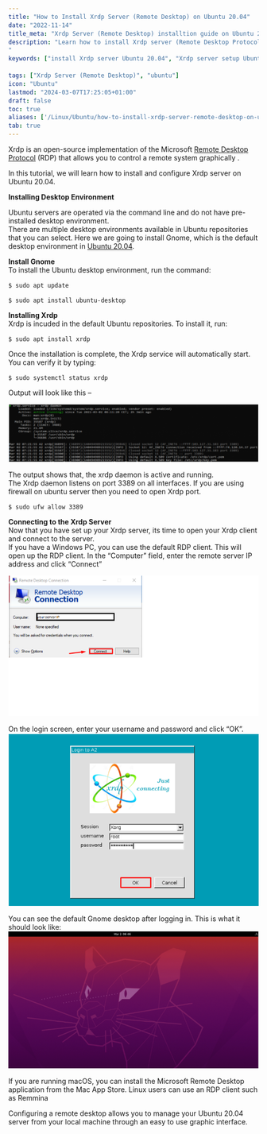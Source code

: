 ```yaml
---
title: "How to Install Xrdp Server (Remote Desktop) on Ubuntu 20.04"
date: "2022-11-14"
title_meta: "Xrdp Server (Remote Desktop) installtion guide on Ubuntu 20.04"
description: "Learn how to install Xrdp server (Remote Desktop Protocol) on Ubuntu 20.04 with this comprehensive guide. Follow these step-by-step instructions to set up Xrdp server for remote access to your Ubuntu 20.04 system using Remote Desktop.
"
keywords: ["install Xrdp server Ubuntu 20.04", "Xrdp server setup Ubuntu 20.04", "Ubuntu 20.04 Xrdp server installation guide", "remote desktop Ubuntu", "Ubuntu Xrdp server tutorial", "Xrdp server installation steps Ubuntu 20.04", "remote access Ubuntu", "Xrdp Ubuntu 20.04 instructions"]

tags: ["Xrdp Server (Remote Desktop)", "ubuntu"]
icon: "Ubuntu"
lastmod: "2024-03-07T17:25:05+01:00"
draft: false
toc: true
aliases: ['/Linux/Ubuntu/how-to-install-xrdp-server-remote-desktop-on-ubuntu-20-04/']
tab: true
---
```


Xrdp is an open-source implementation of the Microsoft [Remote Desktop Protocol](https://en.wikipedia.org/wiki/Remote_Desktop_Protocol) (RDP) that allows you to control a remote system graphically .

In this tutorial, we will learn how to install and configure Xrdp server on Ubuntu 20.04.

**Installing Desktop Environment**

Ubuntu servers are operated via the command line and do not have pre-installed desktop environment.  
There are multiple desktop environments available in Ubuntu repositories that you can select. Here we are going to install Gnome, which is the default desktop environment in [Ubuntu 20.04](https://utho.com/docs/tutorial/how-to-install-mariadb-10-3-on-ubuntu-20-04/).

**Install Gnome**  
To install the Ubuntu desktop environment, run the command:

```
$ sudo apt update
```

```
$ sudo apt install ubuntu-desktop
```

**Installing Xrdp**  
Xrdp is incuded in the default Ubuntu repositories. To install it, run:

```
$ sudo apt install xrdp
```  
Once the installation is complete, the Xrdp service will automatically start. You can verify it by typing:  
```
$ sudo systemctl status xrdp
```

Output will look like this –

![](images/VV1.png)

The output shows that, the xrdp daemon is active and running.  
The Xrdp daemon listens on port 3389 on all interfaces. If you are using firewall on ubuntu server then you need to open Xrdp port.

```
$ sudo ufw allow 3389
```

**Connecting to the Xrdp Server**  
Now that you have set up your Xrdp server, its time to open your Xrdp client and connect to the server.  
If you have a Windows PC, you can use the default RDP client. This will open up the RDP client. In the “Computer” field, enter the remote server IP address and click “Connect”

![Install Xrdp Server ](images/VV3.png)

On the login screen, enter your username and password and click “OK”.  
![Install Xrdp Server ](images/VV4.png)

You can see the default Gnome desktop after logging in. This is what it should look like:  
![Install Xrdp Server ](images/VV5.png)

If you are running macOS, you can install the Microsoft Remote Desktop application from the Mac App Store. Linux users can use an RDP client such as Remmina

Configuring a remote desktop allows you to manage your Ubuntu 20.04 server from your local machine through an easy to use graphic interface.
